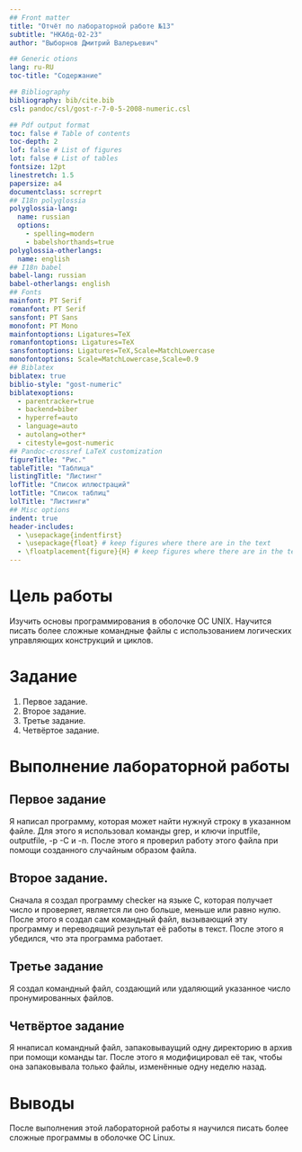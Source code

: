 ```yaml
---
## Front matter
title: "Отчёт по лабораторной работе №13"
subtitle: "НКАбд-02-23"
author: "Выборнов Дмитрий Валерьевич"

## Generic otions
lang: ru-RU
toc-title: "Содержание"

## Bibliography
bibliography: bib/cite.bib
csl: pandoc/csl/gost-r-7-0-5-2008-numeric.csl

## Pdf output format
toc: false # Table of contents
toc-depth: 2
lof: false # List of figures
lot: false # List of tables
fontsize: 12pt
linestretch: 1.5
papersize: a4
documentclass: scrreprt
## I18n polyglossia
polyglossia-lang:
  name: russian
  options:
	- spelling=modern
	- babelshorthands=true
polyglossia-otherlangs:
  name: english
## I18n babel
babel-lang: russian
babel-otherlangs: english
## Fonts
mainfont: PT Serif
romanfont: PT Serif
sansfont: PT Sans
monofont: PT Mono
mainfontoptions: Ligatures=TeX
romanfontoptions: Ligatures=TeX
sansfontoptions: Ligatures=TeX,Scale=MatchLowercase
monofontoptions: Scale=MatchLowercase,Scale=0.9
## Biblatex
biblatex: true
biblio-style: "gost-numeric"
biblatexoptions:
  - parentracker=true
  - backend=biber
  - hyperref=auto
  - language=auto
  - autolang=other*
  - citestyle=gost-numeric
## Pandoc-crossref LaTeX customization
figureTitle: "Рис."
tableTitle: "Таблица"
listingTitle: "Листинг"
lofTitle: "Список иллюстраций"
lotTitle: "Список таблиц"
lolTitle: "Листинги"
## Misc options
indent: true
header-includes:
  - \usepackage{indentfirst}
  - \usepackage{float} # keep figures where there are in the text
  - \floatplacement{figure}{H} # keep figures where there are in the text
---
```


# Цель работы

Изучить основы программирования в оболочке ОС UNIX. Научится писать более
сложные командные файлы с использованием логических управляющих конструкций
и циклов.

# Задание

1. Первое задание.
2. Второе задание.
3. Третье задание.
4. Четвёртое задание.

# Выполнение лабораторной работы

## Первое задание

Я написал программу, которая может найти нужнуй строку в указанном файле. Для этого я использовал команды grep, и ключи inputfile, outputfile, -p -C и -n. После этого я проверил работу этого файла при помощи созданного случайным образом файла.

## Второе задание.

Сначала я создал программу checker на языке C, которая получает число и проверяет, является ли оно больше, меньше или равно нулю. После этого я создал сам командный файл, вызывающий эту программу и переводящий результат её работы в текст. После этого я убедился, что эта программа работает.

## Третье задание

Я создал командный файл, создающий или удаляющий указанное число пронумированных файлов. 

## Четвёртое задание

Я ннаписал командный файл, запаковываущий одну директорию в архив при помощи команды tar. После этого я модифицировал её так, чтобы она запаковывала только файлы, изменённые одну неделю назад.

# Выводы

После выполнения этой лабораторной работы я научился писать более сложные программы в оболочке ОС Linux.
